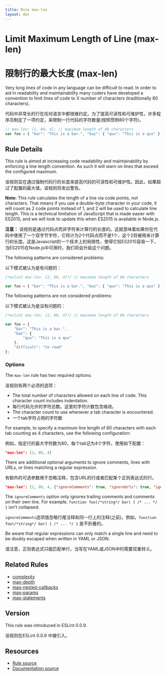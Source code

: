 ```yaml
---
title: Rule max-len
layout: doc
---
```

<!-- Note: No pull requests accepted for this file. See README.md in the root directory for details. -->
# Limit Maximum Length of Line (max-len)

# 限制行的最大长度 (max-len)

Very long lines of code in any language can be difficult to read. In order to aid in readability and maintainability many coders have developed a convention to limit lines of code to X number of characters (traditionally 80 characters).

代码中非常长的行在任何语言中都很难约定。为了提高可读性和可维护性，许多程序员制定了一项约定，来限制一行代码的字符数量(按照惯例80个字符)。

```js
// max-len: [1, 80, 4]; // maximum length of 80 characters
var foo = { "bar": "This is a bar.", "baz": { "qux": "This is a qux" }, "difficult": "to read" }; // too long
```


## Rule Details

This rule is aimed at increasing code readability and maintainability by enforcing a line length convention. As such it will warn on lines that exceed the configured maximum.

该规则旨在通过强制代码行的长度来提高代码的可读性和可维护性。因此，如果超过了配置的最大值，该规则将发出警告。

**Note:** This rule calculates the length of a line via code points, not characters. That means if you use a double-byte character in your code, it will count as 2 code points instead of 1, and 2 will be used to calculate line length. This is a technical limitation of JavaScript that is made easier with ES2015, and we will look to update this when ES2015 is available in Node.js.

**注意：** 该规则是通过代码点而非字符来计算行的长度的。这就意味着如果你在代码中使用了一个双字节字符，它将计为2个代码点而不是1个，这个2将被用来计算行的长度。这是Javascript的一个技术上的局限性，使得它较ES2015容易一下，当ES2015在Node.js中可用时，我们将会升级这个问题。

The following patterns are considered problems:

以下模式被认为是有问题的：

```js
/*eslint max-len: [2, 80, 4]*/ // maximum length of 80 characters

var foo = { "bar": "This is a bar.", "baz": { "qux": "This is a qux" }, "difficult": "to read" }; /*error Line 3 exceeds the maximum line length of 80.*/
```

The following patterns are not considered problems:

以下模式被认为是没有问题的：

```js
/*eslint max-len: [2, 80, 4]*/ // maximum length of 80 characters

var foo = {
    "bar": "This is a bar.",
    "baz": {
        "qux": "This is a qux"
    },
    "difficult": "to read"
};
```

### Options

The `max-len` rule has two required options:

该规则有两个必须的选项：

* The total number of characters allowed on each line of code. This character count includes indentation.
* 每行代码允许的字符总数。这里的字符计数包含缩进。
* The character count to use whenever a tab character is encountered.
* 一个tab字符占用的字符数

For example, to specify a maximum line length of 80 characters with each tab counting as 4 characters, use the following configuration:

例如，指定行的最大字符数为80，每个tab记为4个字符，使用如下配置：

```json
"max-len": [2, 80, 4]
```

There are additional optional arguments to ignore comments, lines with URLs, or lines matching a regular expression.

有额外的可选参数用于忽略注释，包含URL的行或者匹配某个正则表达式的行。

```json
"max-len": [2, 80, 4, {"ignoreComments": true, "ignoreUrls": true, "ignorePattern": "^\\s*var\\s.+=\\s*require\\s*\\("}]
```

The `ignoreComments` option only ignores trailing comments and comments on their own line. For example, `function foo(/*string*/ bar) { /* ... */ }` isn't collapsed.

`ignoreComments`选项值忽略行尾注释和同一行上的注释(之前)。例如，`function foo(/*string*/ bar) { /* ... */ }` 是不折叠的。

Be aware that regular expressions can only match a single line and need to be doubly escaped when written in YAML or JSON.

请注意，正则表达式只能匹配单行，当写在YAML或JSON中时需要双重转义。


## Related Rules

* [complexity](complexity)
* [max-depth](max-depth)
* [max-nested-callbacks](max-nested-callbacks)
* [max-params](max-params)
* [max-statements](max-statements)

## Version

This rule was introduced in ESLint 0.0.9.

该规则在ESLint 0.0.9 中被引入。

## Resources

* [Rule source](https://github.com/eslint/eslint/tree/master/lib/rules/max-len.js)
* [Documentation source](https://github.com/eslint/eslint/tree/master/docs/rules/max-len.md)
